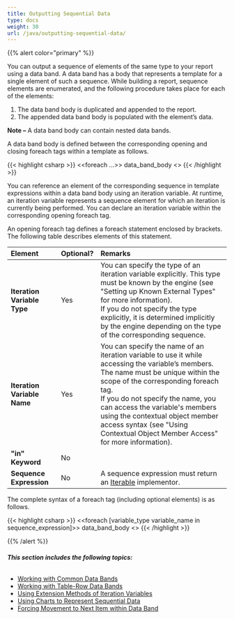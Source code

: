 ```yaml
---
title: Outputting Sequential Data
type: docs
weight: 30
url: /java/outputting-sequential-data/
---
```


{{% alert color="primary" %}} 

You can output a sequence of elements of the same type to your report using a data band. A data band has a body that represents a template for a single element of such a sequence. While building a report, sequence elements are enumerated, and the following procedure takes place for each of the elements:

1. The data band body is duplicated and appended to the report.
1. The appended data band body is populated with the element’s data.

**Note –** A data band body can contain nested data bands.

A data band body is defined between the corresponding opening and closing foreach tags within a template as follows.

{{< highlight csharp >}}
<<foreach ...>>
data_band_body
<</foreach>>
{{< /highlight >}}

You can reference an element of the corresponding sequence in template expressions within a data band body using an iteration variable. At runtime, an iteration variable represents a sequence element for which an iteration is currently being performed. You can declare an iteration variable within the corresponding opening foreach tag.

An opening foreach tag defines a foreach statement enclosed by brackets. The following table describes elements of this statement.

|Element|Optional?|Remarks|
| :- | :- | :- |
|**Iteration Variable Type**|Yes|You can specify the type of an iteration variable explicitly. This type must be known by the engine (see "Setting up Known External Types" for more information).<br>If you do not specify the type explicitly, it is determined implicitly by the engine depending on the type of the corresponding sequence.|
|**Iteration Variable Name**|Yes|You can specify the name of an iteration variable to use it while accessing the variable’s members. The name must be unique within the scope of the corresponding foreach tag.<br>If you do not specify the name, you can access the variable's members using the contextual object member access syntax (see "Using Contextual Object Member Access" for more information).|
|**"in" Keyword**|No| |
|**Sequence Expression**|No|A sequence expression must return an [Iterable](http://docs.oracle.com/javase/7/docs/api/java/lang/Iterable.html) implementor.|
The complete syntax of a foreach tag (including optional elements) is as follows.

{{< highlight csharp >}}
<<foreach [variable_type variable_name in sequence_expression]>>
data_band_body
<</foreach>>
{{< /highlight >}}

{{% /alert %}}

###### **This section includes the following topics:** 

- [Working with Common Data Bands](/words/java/working-with-common-data-bands/)
- [Working with Table-Row Data Bands](/words/java/working-with-table-row-data-bands/)
- [Using Extension Methods of Iteration Variables](/words/java/using-extension-methods-of-iteration-variables/)
- [Using Charts to Represent Sequential Data](/words/java/using-charts-to-represent-sequential-data/)
- [Forcing Movement to Next Item within Data Band](/words/java/forcing-movement-to-next-item-within-data-band/)
